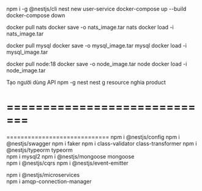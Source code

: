 <!-- Tạo người dùng -->
npm i -g @nestjs/cli
nest new  user-service
docker-compose up --build 
docker-compose down
<!--  -->
docker pull nats
docker save -o       nats_image.tar nats
docker load -i       nats_image.tar
<!--  -->
docker pull mysql
docker save -o       mysql_image.tar mysql
docker load -i       mysql_image.tar
<!--  --> 
docker pull node:18
docker save -o       node_image.tar node
docker load -i       node_image.tar
<!--  -->
Tạo người dùng API
npm -g nest
nest g resource   nghia
product  



=============================
=============================
=============================
npm i @nestjs/config
npm i @nestjs/swagger
npm i   faker
npm i        class-validator          class-transformer
npm i @nestjs/typeorm         typeorm  
npm i mysql2
npm i @nestjs/mongoose         mongoose  
npm i @nestjs/cqrs
npm i @nestjs/event-emitter 



npm i      @nestjs/microservices  
npm i        amqp-connection-manager   

